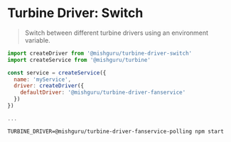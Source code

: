 # Turbine Driver: Switch

> Switch between different turbine drivers using an environment variable.

```javascript
import createDriver from '@mishguru/turbine-driver-switch'
import createService from '@mishguru/turbine'

const service = createService({
  name: 'myService',
  driver: createDriver({
    defaultDriver: '@mishguru/turbine-driver-fanservice'
  })
})

...
```


```shell
TURBINE_DRIVER=@mishguru/turbine-driver-fanservice-polling npm start
```
